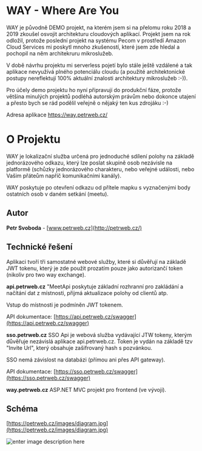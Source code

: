 # WAY - Where Are You

WAY je původně DEMO projekt, na kterém jsem si na přelomu roku 2018 a 2019 zkoušel osvojit architekturu cloudových aplikací. Projekt jsem na rok odložil, protože poslední projekt na systému Pecom v prostředí Amazon Cloud Services mi poskytl mnoho zkušeností, které jsem zde hledal a pochopil na něm architekruru mikroslužeb. 

V době návrhu projektu mi serverless pojetí bylo stále ještě vzdálené a tak aplikace nevyužívá plného potenciálu cloudu (a použité architektonické postupy nereflektují 100% aktuální znalosti architektury mikroslužeb :-)).

Pro účely demo projektu ho nyní připravují do produkční fáze, protože většina minulých projektů podléhá autorským právům nebo dokonce utajení a přesto bych se rád podělil veřejně o nějaký ten kus zdrojáku :-)

Adresa aplikace https://way.petrweb.cz/

# O Projektu

WAY je lokalizační služba určená pro jednoduché sdílení polohy na základě jednorázového odkazu, který lze poslat skupině osob nezávisle na platformě (schůzky jednorázového charakteru, nebo veřejné události, nebo Vašim přáteům napříč komunikačními kanály).

WAY poskytuje po otevření odkazu od přítele mapku s vyznačenými body ostatních osob v daném setkání (meetu).

## Autor
**Petr Svoboda**  - 
[www.petrweb.cz](http://petrweb.cz/)

## Technické řešení
Aplikaci tvoří tři samostatné webové služby, které si důvěřují na základě JWT tokenu, který je zde použit prozatím pouze jako autorizančí token (nikoliv pro  two way exchange). 

**api.petrweb.cz** 
"MeetApi poskytuje základní rozhranní pro zakládání a načítání dat z místnosti, přijmá aktualizace polohy od clientů atp. 

Vstup do místnosti je podmíněn JWT tokenem.

API dokumentace: [https://api.petrweb.cz/swagger](https://api.petrweb.cz/swagger)

**sso.petrweb.cz**
SSO Api je webová služba vydávající JTW tokeny,  kterým důvěřuje nezávislá aplikace api.petrweb.cz. 
Token je vydán na základě tzv "Invite Url", který obsahuje zašifrovaný hash s pozvánkou.

SSO nemá závislost na databázi (přímou ani přes API gateway).

API dokumentace: [https://sso.petrweb.cz/swagger](https://sso.petrweb.cz/swagger) 

**way.petrweb.cz**
ASP.NET MVC projekt pro frontend (ve vývoji).

## Schéma
[https://petrweb.cz/images/diagram.jpg](https://petrweb.cz/images/diagram.jpg)

![enter image description here](http://petrweb.cz/images/diagram.jpg)
